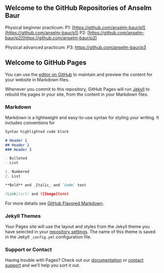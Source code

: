 ## Welcome to the GitHub Repositories of Anselm Baur


Physical beginner practicum:
P1: [https://github.com/anselm-baur/p1](https://github.com/anselm-baur/p1)
P2: [https://github.com/anselm-baur/p2](https://github.com/anselm-baur/p2)

Physical advanced practicum:
P3: https://github.com/anselm-baur/p3

## Welcome to GitHub Pages

You can use the [editor on GitHub](https://github.com/anselm-baur/p1/edit/master/README.md) to maintain and preview the content for your website in Markdown files.

Whenever you commit to this repository, GitHub Pages will run [Jekyll](https://jekyllrb.com/) to rebuild the pages in your site, from the content in your Markdown files.

### Markdown

Markdown is a lightweight and easy-to-use syntax for styling your writing. It includes conventions for

```markdown
Syntax highlighted code block

# Header 1
## Header 2
### Header 3

- Bulleted
- List

1. Numbered
2. List

**Bold** and _Italic_ and `Code` text

[Link](url) and ![Image](src)
```

For more details see [GitHub Flavored Markdown](https://guides.github.com/features/mastering-markdown/).

### Jekyll Themes

Your Pages site will use the layout and styles from the Jekyll theme you have selected in your [repository settings](https://github.com/anselm-baur/p1/settings). The name of this theme is saved in the Jekyll `_config.yml` configuration file.

### Support or Contact

Having trouble with Pages? Check out our [documentation](https://help.github.com/categories/github-pages-basics/) or [contact support](https://github.com/contact) and we’ll help you sort it out.
